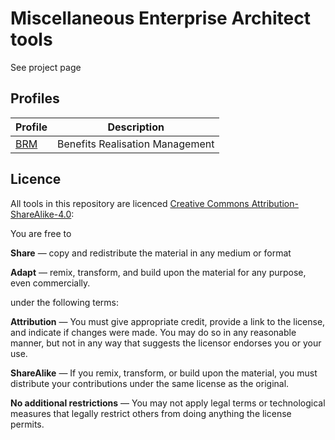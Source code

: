 # Miscellaneous Enterprise Architect tools

See project page

## Profiles

| Profile | Description |
|---------|-------------|
| [BRM](profiles/synesthesia-brm-v1.0.xml) | Benefits Realisation Management |


## Licence

All tools in this repository are licenced [Creative Commons Attribution-ShareAlike-4.0](https://creativecommons.org/licenses/by-sa/4.0/):

You are free to

**Share** — copy and redistribute the material in any medium or format

**Adapt** — remix, transform, and build upon the material
for any purpose, even commercially.

under the following terms:

**Attribution** — You must give appropriate credit, provide a link to the license, and indicate if changes were made. You may do so in any reasonable manner, but not in any way that suggests the licensor endorses you or your use.

**ShareAlike** — If you remix, transform, or build upon the material, you must distribute your contributions under the same license as the original.

**No additional restrictions** — You may not apply legal terms or technological measures that legally restrict others from doing anything the license permits.


